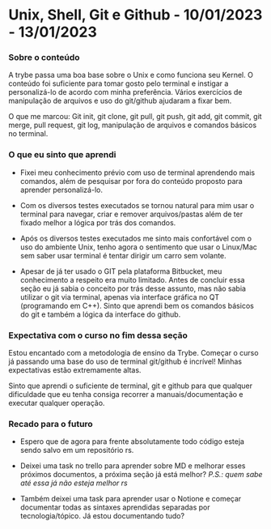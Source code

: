# Unix, Shell, Git e Github - 10/01/2023 - 13/01/2023

### Sobre o conteúdo

A trybe passa uma boa base sobre o Unix e como funciona seu Kernel. O conteúdo foi suficiente para tomar gosto pelo terminal e instigar a personalizá-lo de acordo com minha preferência. Vários exercícios de manipulação de arquivos e uso do git/github ajudaram a fixar bem.

O que me marcou: Git init, git clone, git pull, git push, git add, git commit, git merge, pull request, git log, manipulação de arquivos e comandos básicos no terminal.

### O que eu sinto que aprendi

* Fixei meu conhecimento prévio com uso de terminal aprendendo mais comandos, além de pesquisar por fora do conteúdo proposto para aprender personalizá-lo.

* Com os diversos testes executados se tornou natural para mim usar o terminal para navegar, criar e remover arquivos/pastas além de ter fixado melhor a lógica por trás dos comandos.

* Após os diversos testes executados me sinto mais confortável com o uso do ambiente Unix, tenho agora o sentimento que usar o Linux/Mac sem saber usar terminal é tentar dirigir um carro sem volante.

* Apesar de já ter usado o GIT pela plataforma Bitbucket, meu conhecimento a respeito era muito limitado. Antes de concluir essa seção eu já sabia o conceito por trás desse assunto, mas não sabia utilizar o git via terminal, apenas via interface gráfica no QT (programando em C++). Sinto que aprendi bem os comandos básicos do git e também a lógica da interface do github. 

### Expectativa com o curso no fim dessa seção

Estou encantado com a metodologia de ensino da Trybe. Começar o curso já passando uma base do uso de terminal git/github é incrível! Minhas expectativas estão extremamente altas.

Sinto que aprendi o suficiente de terminal, git e github para que qualquer dificuldade que eu tenha consiga recorrer a manuais/documentação e executar qualquer operação.

### Recado para o futuro

* Espero que de agora para frente absolutamente todo código esteja sendo salvo em um repositório rs.

* Deixei uma task no trello para aprender sobre MD e melhorar esses próximos documentos, a próxima seção já está melhor? _P.S.: quem sabe até essa já não esteja melhor rs_

* Também deixei uma task para aprender usar o Notione e começar documentar todas as sintaxes aprendidas separadas por tecnologia/tópico. Já estou documentando tudo?